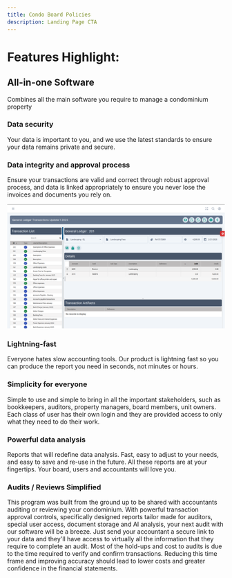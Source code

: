 ```yaml
---
title: Condo Board Policies  
description: Landing Page CTA
---
```


# Features Highlight:  
## All-in-one Software   
Combines all the main software you require to manage a condominium property 
 
### Data security   
Your data is important to you, and we use the latest standards to ensure your data remains private and secure.  
 
### Data integrity and approval process   
Ensure your transactions are valid and correct through robust approval process, and data is linked appropriately to ensure you never lose the invoices and documents you rely on.


![Journal Update](../../../assets/updating_a_journal.png)

### Lightning-fast   
Everyone hates slow accounting tools. Our product is lightning fast so you can produce the report you need in seconds, not minutes or hours.   

 
### Simplicity for everyone   
Simple to use and simple to bring in all the important stakeholders, such as bookkeepers, auditors, property managers, board members, unit owners.  Each class of user has their own login and they are provided access to only what they need to do their work.   

### Powerful data analysis   
Reports that will redefine data analysis.  Fast, easy to adjust to your needs, and easy to save and re-use in the future.  All these reports are at your fingertips.  Your board, users and accountants will love you.   

### Audits / Reviews Simplified  
This program was built from the ground up to be shared with accountants auditing or reviewing your condominium.  With powerful transaction approval controls, specifically designed reports tailor made for auditors, special user access, document storage and AI analysis, your next audit with our software will be a breeze.  Just send your accountant a secure link to your data and they'll have access to virtually all the information that they require to complete an audit.  Most of the hold-ups and cost to audits is due to the time required to verify and confirm transactions. Reducing this time frame and improving accuracy should lead to lower costs and greater confidence in the financial statements.  

 

 

 

 

 